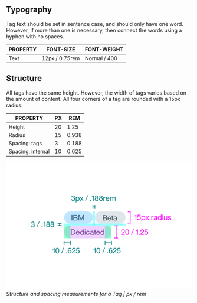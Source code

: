 ## Typography

Tag text should be set in sentence case, and should only have one word. However, if more than one is necessary, then connect the words using a hyphen with no spaces.

| PROPERTY | FONT-SIZE      | FONT-WEIGHT  |
|----------|----------------|--------------|
| Text     | 12px / 0.75rem | Normal / 400 |

## Structure

All tags have the same height. However, the width of tags varies based on the amount of content. All four corners of a tag are rounded with a 15px radius.

| PROPERTY          | PX | REM   |
|-------------------|----|-------|
| Height            | 20 | 1.25  |
| Radius            | 15 | 0.938 |
| Spacing: tags     | 3  | 0.188 |
| Spacing: internal | 10 | 0.625 |

![Structure and spacing measurements](images/tag-style-1.png)
_Structure and spacing measurements for a Tag | px / rem_
